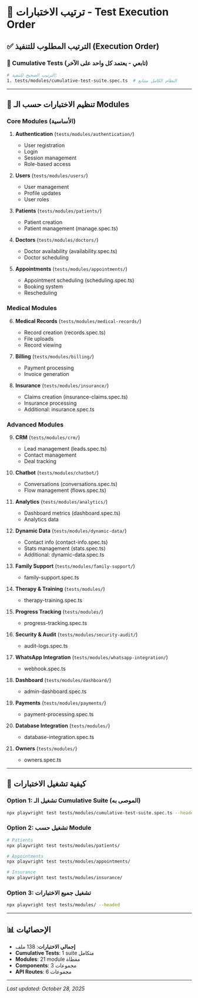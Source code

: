 # 🎯 ترتيب الاختبارات - Test Execution Order

## ✅ الترتيب المطلوب للتنفيذ (Execution Order)

### 🚀 Cumulative Tests (تابعي - يعتمد كل واحد على الآخر)

```bash
# الترتيب الصحيح للتنفيذ:
1. tests/modules/cumulative-test-suite.spec.ts  # النظام الكامل متتابع
```

---

## 📁 تنظيم الاختبارات حسب الـ Modules

### Core Modules (الأساسية)

1. **Authentication** (`tests/modules/authentication/`)
   - User registration
   - Login
   - Session management
   - Role-based access

2. **Users** (`tests/modules/users/`)
   - User management
   - Profile updates
   - User roles

3. **Patients** (`tests/modules/patients/`)
   - Patient creation
   - Patient management (manage.spec.ts)

4. **Doctors** (`tests/modules/doctors/`)
   - Doctor availability (availability.spec.ts)
   - Doctor scheduling

5. **Appointments** (`tests/modules/appointments/`)
   - Appointment scheduling (scheduling.spec.ts)
   - Booking system
   - Rescheduling

### Medical Modules

6. **Medical Records** (`tests/modules/medical-records/`)
   - Record creation (records.spec.ts)
   - File uploads
   - Record viewing

7. **Billing** (`tests/modules/billing/`)
   - Payment processing
   - Invoice generation

8. **Insurance** (`tests/modules/insurance/`)
   - Claims creation (insurance-claims.spec.ts)
   - Insurance processing
   - Additional: insurance.spec.ts

### Advanced Modules

9. **CRM** (`tests/modules/crm/`)
   - Lead management (leads.spec.ts)
   - Contact management
   - Deal tracking

10. **Chatbot** (`tests/modules/chatbot/`)
    - Conversations (conversations.spec.ts)
    - Flow management (flows.spec.ts)

11. **Analytics** (`tests/modules/analytics/`)
    - Dashboard metrics (dashboard.spec.ts)
    - Analytics data

12. **Dynamic Data** (`tests/modules/dynamic-data/`)
    - Contact info (contact-info.spec.ts)
    - Stats management (stats.spec.ts)
    - Additional: dynamic-data.spec.ts

13. **Family Support** (`tests/modules/family-support/`)
    - family-support.spec.ts

14. **Therapy & Training** (`tests/modules/`)
    - therapy-training.spec.ts

15. **Progress Tracking** (`tests/modules/`)
    - progress-tracking.spec.ts

16. **Security & Audit** (`tests/modules/security-audit/`)
    - audit-logs.spec.ts

17. **WhatsApp Integration** (`tests/modules/whatsapp-integration/`)
    - webhook.spec.ts

18. **Dashboard** (`tests/modules/dashboard/`)
    - admin-dashboard.spec.ts

19. **Payments** (`tests/modules/payments/`)
    - payment-processing.spec.ts

20. **Database Integration** (`tests/modules/`)
    - database-integration.spec.ts

21. **Owners** (`tests/modules/`)
    - owners.spec.ts

---

## 🏃 كيفية تشغيل الاختبارات

### Option 1: تشغيل الـ Cumulative Suite (الموصى به)

```bash
npx playwright test tests/modules/cumulative-test-suite.spec.ts --headed
```

### Option 2: تشغيل حسب Module

```bash
# Patients
npx playwright test tests/modules/patients/

# Appointments
npx playwright test tests/modules/appointments/

# Insurance
npx playwright test tests/modules/insurance/
```

### Option 3: تشغيل جميع الاختبارات

```bash
npx playwright test tests/modules/ --headed
```

---

## 📊 الإحصائيات

- **إجمالي الاختبارات**: 138 ملف
- **Cumulative Tests**: 1 suite متكامل
- **Modules**: 21 module مغطاة
- **Components**: 3 مجموعات
- **API Routes**: 6 مجموعات

---

_Last updated: October 28, 2025_
